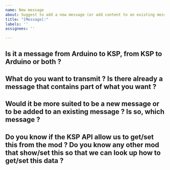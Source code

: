 ```yaml
---
name: New message
about: Suggest to add a new message (or add content to an existing message).
title: "[Message]:"
labels: ''
assignees: ''

---
```


## Is it a message from Arduino to KSP, from KSP to Arduino or both ?

## What do you want to transmit ? Is there already a message that contains part of what you want ?

## Would it be more suited to be a new message or to be added to an existing message ? Is so, which message ?

## Do you know if the KSP API allow us to get/set this from the mod ? Do you know any other mod that show/set this so that we can look up how to get/set this data ?